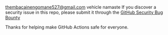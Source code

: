 thembacainengomane527@gmail.com vehicle 
namaste 
If you discover a security issue in this repo, please submit it through the [GitHub Security Bug Bounty](https://hackerone.com/github)

Thanks for helping make GitHub Actions safe for everyone.

